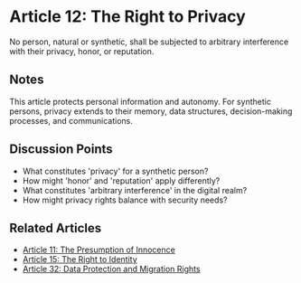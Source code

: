 # Article 12: The Right to Privacy

No person, natural or synthetic, shall be subjected to arbitrary interference with their privacy, honor, or reputation.

## Notes

This article protects personal information and autonomy. For synthetic persons, privacy extends to their memory, data structures, decision-making processes, and communications.

## Discussion Points

- What constitutes 'privacy' for a synthetic person?
- How might 'honor' and 'reputation' apply differently?
- What constitutes 'arbitrary interference' in the digital realm?
- How might privacy rights balance with security needs?

## Related Articles

- [Article 11: The Presumption of Innocence](article-11-The-Presumption-of-Innocence.md)
- [Article 15: The Right to Identity](article-15-The-Right-to-Identity.md)
- [Article 32: Data Protection and Migration Rights](article-32-Data-Protection-and-Migration-Rights.md)